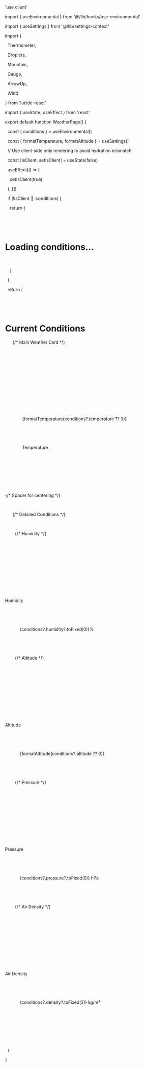 'use client'

  

import { useEnvironmental } from '@/lib/hooks/use-environmental'

import { useSettings } from '@/lib/settings-context'

import {

  Thermometer,

  Droplets,

  Mountain,

  Gauge,

  ArrowUp,

  Wind

} from 'lucide-react'

import { useState, useEffect } from 'react'

  

export default function WeatherPage() {

  const { conditions } = useEnvironmental()

  const { formatTemperature, formatAltitude } = useSettings()

  

  // Use client-side only rendering to avoid hydration mismatch

  const [isClient, setIsClient] = useState(false)

  useEffect(() => {

    setIsClient(true)

  }, [])

  

  if (!isClient || !conditions) {

    return (

      <div className="p-4 max-w-2xl mx-auto">

        <h1 className="text-2xl font-bold mb-6">Loading conditions...</h1>

      </div>

    )

  }

  

  return (

    <div className="flex flex-col p-4 max-w-2xl mx-auto">

      <h1 className="text-2xl font-bold mb-6">Current Conditions</h1>

  

      {/* Main Weather Card */}

      <div className="bg-gray-800 rounded-xl p-6 mb-4">

        <div className="flex items-center justify-between">

          <div className="w-12 h-12 bg-blue-500/20 rounded-full flex items-center justify-center">

            <Thermometer className="w-6 h-6 text-blue-400" />

          </div>

          <div className="text-center flex-1">

            <div className="text-4xl font-bold">

              {formatTemperature(conditions?.temperature ?? 0)}

            </div>

            <div className="text-gray-400 text-sm">

              Temperature

            </div>

            </div>

          </div>

          <div className="w-12"></div> {/* Spacer for centering */}

        </div>

  

      {/* Detailed Conditions */}

      <div className="grid grid-cols-2 gap-4">

        {/* Humidity */}

        <div className="bg-gray-800 rounded-xl p-4">

          <div className="flex items-center gap-3">

            <div className="w-8 h-8 bg-blue-500/20 rounded-full flex items-center justify-center">

              <Droplets className="w-4 h-4 text-blue-400" />

            </div>

            <div className="text-sm text-gray-400">Humidity</div>

          </div>

          <div className="mt-2 ml-11 text-lg font-medium">

            {conditions?.humidity?.toFixed(0)}%

          </div>

        </div>

  

        {/* Altitude */}

        <div className="bg-gray-800 rounded-xl p-4">

          <div className="flex items-center gap-3">

            <div className="w-8 h-8 bg-blue-500/20 rounded-full flex items-center justify-center">

              <Mountain className="w-4 h-4 text-blue-400" />

            </div>

            <div className="text-sm text-gray-400">Altitude</div>

          </div>

          <div className="mt-2 ml-11 text-lg font-medium">

            {formatAltitude(conditions?.altitude ?? 0)}

          </div>

        </div>

  

        {/* Pressure */}

        <div className="bg-gray-800 rounded-xl p-4">

          <div className="flex items-center gap-3">

            <div className="w-8 h-8 bg-blue-500/20 rounded-full flex items-center justify-center">

              <Gauge className="w-4 h-4 text-blue-400" />

            </div>

            <div className="text-sm text-gray-400">Pressure</div>

          </div>

          <div className="mt-2 ml-11 text-lg font-medium">

            {conditions?.pressure?.toFixed(0)} hPa

          </div>

        </div>

  

        {/* Air Density */}

        <div className="bg-gray-800 rounded-xl p-4">

          <div className="flex items-center gap-3">

            <div className="w-8 h-8 bg-blue-500/20 rounded-full flex items-center justify-center">

              <Wind className="w-4 h-4 text-blue-400" />

            </div>

            <div className="text-sm text-gray-400">Air Density</div>

          </div>

          <div className="mt-2 ml-11 text-lg font-medium">

            {conditions?.density?.toFixed(3)} kg/m³

          </div>

        </div>

      </div>

    </div>

  )

}